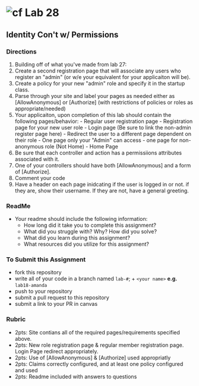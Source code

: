 # ![cf](http://i.imgur.com/7v5ASc8.png) Lab 28
## Identity Con't w/ Permissions


### Directions
1. Building off of what you've made from lab 27:
  1. Create a second registration page that will associate any users who register an "admin" (or w/e your equivalent for your applicaiton will be). 
  2. Create a policy for your new "admin" role and specify it in the startup class.
  3. Parse through your site and label your pages as needed either as [AllowAnonymous] or [Authorize] (with restrictions of policies or roles as appropriate/needed)
  4. Your applicaiton, upon completion of this lab should contain the following pages/behavior: 
    - Regular user registration page
    - Registration page for your new user role
    - Login page (Be sure to link the non-admin register page here)
    - Redirect the user to a different page dependent on their role
    - One page only your "Admin" can access
    - one page for non-anonymous role (Not Home)
    - Home Page
  5. Be sure that each controller and action has a permissiions attributes associated with it.
  6. One of your controllers should have both [AllowAnonymous] and a form of [Authorize].
  7. Comment your code
  8. Have a header on each page inidcating if the user is logged in or not. if they are, show their username. If they are not, have a general greeting.
 
 

### ReadMe
- Your readme should include the following information:
	- How long did it take you to complete this assignment?
	- What did you struggle with? Why? How did you solve?
	- What did you learn during this assignment?
    - What resources did you utilize for this assignment?
    

### To Submit this Assignment
- fork this repository
- write all of your code in a branch named `lab-#`; + `<your name>` **e.g.** `lab18-amanda`
- push to your repository
- submit a pull request to this repository
- submit a link to your PR in canvas


### Rubric
- 2pts: Site contians all of the required pages/requirements specified above.
- 2pts: New role registration page & regular member registration page. Login Page redirect appropriately. 
- 2pts: Use of [AllowAnonymous] & [Authorize] used appropriatly
- 2pts: Claims correctly configured, and at least one policy configured and used
- 2pts: Readme included with answers to questions

